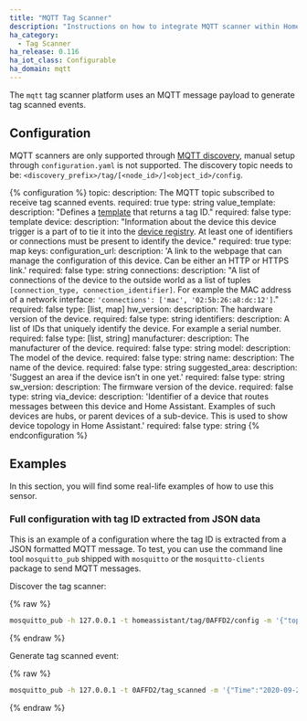 ```yaml
---
title: "MQTT Tag Scanner"
description: "Instructions on how to integrate MQTT scanner within Home Assistant."
ha_category:
  - Tag Scanner
ha_release: 0.116
ha_iot_class: Configurable
ha_domain: mqtt
---
```


The `mqtt` tag scanner platform uses an MQTT message payload to generate tag scanned events.

## Configuration

MQTT scanners are only supported through [MQTT discovery](/integrations/mqtt/#mqtt-discovery), manual setup through `configuration.yaml` is not supported.
The discovery topic needs to be: `<discovery_prefix>/tag/[<node_id>/]<object_id>/config`.

{% configuration %}
topic:
  description: The MQTT topic subscribed to receive tag scanned events.
  required: true
  type: string
value_template:
  description: "Defines a [template](/docs/configuration/templating/#using-templates-with-the-mqtt-integration) that returns a tag ID."
  required: false
  type: template
device:
  description: "Information about the device this device trigger is a part of to tie it into the [device registry](https://developers.home-assistant.io/docs/en/device_registry_index.html). At least one of identifiers or connections must be present to identify the device."
  required: true
  type: map
  keys:
    configuration_url:
      description: 'A link to the webpage that can manage the configuration of this device. Can be either an HTTP or HTTPS link.'
      required: false
      type: string
    connections:
      description: "A list of connections of the device to the outside world as a list of tuples `[connection_type, connection_identifier]`. For example the MAC address of a network interface: `'connections': ['mac', '02:5b:26:a8:dc:12']`."
      required: false
      type: [list, map]
    hw_version:
      description: The hardware version of the device.
      required: false
      type: string
    identifiers:
      description: A list of IDs that uniquely identify the device. For example a serial number.
      required: false
      type: [list, string]
    manufacturer:
      description: The manufacturer of the device.
      required: false
      type: string
    model:
      description: The model of the device.
      required: false
      type: string
    name:
      description: The name of the device.
      required: false
      type: string
    suggested_area:
      description: 'Suggest an area if the device isn’t in one yet.'
      required: false
      type: string
    sw_version:
      description: The firmware version of the device.
      required: false
      type: string
    via_device:
      description: 'Identifier of a device that routes messages between this device and Home Assistant. Examples of such devices are hubs, or parent devices of a sub-device. This is used to show device topology in Home Assistant.'
      required: false
      type: string
{% endconfiguration %}

## Examples

In this section, you will find some real-life examples of how to use this sensor.

### Full configuration with tag ID extracted from JSON data

This is an example of a configuration where the tag ID is extracted from a JSON formatted MQTT message.
To test, you can use the command line tool `mosquitto_pub` shipped with `mosquitto` or the `mosquitto-clients` package to send MQTT messages.

Discover the tag scanner:

{% raw %}

```bash
mosquitto_pub -h 127.0.0.1 -t homeassistant/tag/0AFFD2/config -m '{"topic": "0AFFD2/tag_scanned", "value_template": "{{ value_json.PN532.UID }}"}'
```

{% endraw %}

Generate tag scanned event:

{% raw %}

```bash
mosquitto_pub -h 127.0.0.1 -t 0AFFD2/tag_scanned -m '{"Time":"2020-09-28T17:02:10","PN532":{"UID":"E9F35959", "DATA":"ILOVETASMOTA"}}'
```

{% endraw %}

